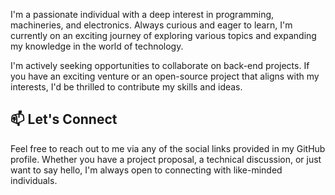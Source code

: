 I'm a passionate individual with a deep interest in programming, machineries, and electronics. 
Always curious and eager to learn, I'm currently on an exciting journey of exploring various topics and expanding my knowledge in the world of technology.

I'm actively seeking opportunities to collaborate on back-end projects. If you have an exciting venture or an open-source project that aligns with my interests, I'd be thrilled to contribute my skills and ideas.

## 📫 Let's Connect
Feel free to reach out to me via any of the social links provided in my GitHub profile. Whether you have a project proposal, a technical discussion, or just want to say hello, I'm always open to connecting with like-minded individuals.
